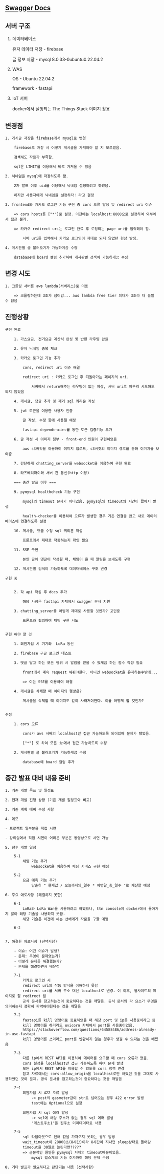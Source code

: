 ## [Swagger Docs](http://34.215.66.235:8000/docs)

## 서버 구조

1. 데이터베이스

    유저 데이터 저장 - firebase

    글 정보 저장 - mysql 8.0.33-0ubuntu0.22.04.2

2. WAS

    OS - Ubuntu 22.04.2

    framework - fastapi

3. IoT 서버

    docker에서 실행되는 The Things Stack 이미지 활용




## 변경점

	1. 게시글 저장을 firebase에서 mysql로 변경

		firebase로 저장 시 어떻게 게시글을 가져와야 할 지 모르겠음.

		검색해도 자료가 부족함.

		sql은 LIMIT를 이용해서 바로 가져올 수 있음

	2. 닉네임을 mysql에 저장하도록 함.

		2차 발표 이후 uid를 이용해서 닉네임 설정하려고 하였음.

		하지만 사용자에게 닉네임을 설정하자! 라고 결정

	3. frontend와 카카오 로그인 기능 구현 중 cors 오류 발생 및 redirect uri 이슈

		=> cors hosts를 ["*"]로 설정. 이전에는 localhost:8000으로 설정하여 외부에서 접근 불가.

		=> 카카오 redirect uri는 로그인 완료 후 로딩되는 page uri를 입력해야 함.

			서버 uri를 입력해서 카카오 로그인이 제대로 되지 않았던 현상 발생.

    4. 게시판별 글 불러오기가 가능하게끔 수정

        database에 board 컬럼 추가하여 게시판별 검색이 가능하게끔 수정

## 변경 시도

    1. 크롤링 서버를 aws lambda(서버리스)로 이동

		=> 크롤링하는데 3초가 넘어감... aws lambda free tier 최대가 3초라 더 늘릴 수 없음
	
## 진행상황

	구현 완료

		1. 가스요금, 전기요금 계산식 완성 및 반환 라우팅 완료

		2. 유저 닉네임 중복 체크

		3. 카카오 로그인 기능 추가

			cors, redirect uri 이슈 해결

			redirect uri : 카카오 로그인 후 되돌아가는 페이지의 uri.

				서버에서 return해주는 라우팅이 없는 이상, 서버 uri로 아무리 시도해도 되지 않았음

		4. 게시글, 댓글 추가 및 제거 sql 쿼리문 작성

		5. jwt 토큰을 이용한 사용자 인증

			글 작성, 수정 등에 사용될 예정

			fastapi dependencies를 통한 토큰 검증기능 추가

		6. 글 작성 시 이미지 첨부 - front-end 인원이 구현하였음

			aws s3버킷을 이용하여 이미지 업로드, s3버킷의 이미지 경로를 통해 이미지를 보여줌

        7. 간단하게 chatting_server를 websocket을 이용하여 구현 완료

        8. 라즈베리파이와 서버 간 통신(http 이용)
		
        === 중간 발표 이후 ===

		9. pymysql healthcheck 기능 구현

            mysql의 timeout 문제가 아니었음. pymysql의 timeout의 시간이 짧아서 발생

            health-checker를 이용하여 오류가 발생한 경우 기존 연결을 끊고 새로 데이터베이스에 연결하도록 설정

		10. 게시글, 댓글 수정 sql 쿼리문 작성

            프론트에서 제대로 작동하는지 확인 필요

        11. SSE 구현

            본인 글에 댓글이 작성될 때, 채팅이 올 때 알림을 보내도록 구현

        12. 게시판별 검색이 가능하도록 데이터베이스 구조 변경
		
	구현 중


		2. 각 api 작성 후 docs 추가

            해당 사항은 fastapi 자체에서 swagger 문서 지원

		3. chatting_server를 어떻게 제대로 사용할 것인가? 고민중

            프론트와 협의하여 채팅 구현 시도


	구현 해야 할 것

		1. 회원가입 시 기기와  LoRa 통신

        2. firebase 구글 로그인 테스트

        3. 댓글 달고 하는 모든 행위 시 알림을 받을 수 있게끔 하는 함수 작성 필요

            front에서 계속 request 해줘야한다. 아니면 websocket을 유지하는수밖에...

            => 이는 SSE를 이용하여 해결

        4. 게시글을 삭제할 때 이미지의 행방은?

            게시글을 삭제할 때 이미지도 같이 사라져야한다. 이를 어떻게 할 것인가?
            

	수정

		1. cors 오류

			cors가 aws 서버의 localhost만 접근 가능하도록 되어있어 문제가 됐었음.

			["*"] 로 하여 모든 ip에서 접근 가능하도록 수정

        2. 게시판별 글 불러오기가 가능하게끔 수정

            database에 board 컬럼 추가


## 중간 발표 대비 내용 준비

    1. 기존 개발 목표 및 일정표

    2. 현재 개발 진행 상황 (기존 개발 일정표와 비교)

    3. 기존 계획 대비 수정 사항

    4. 데모

    - 프로젝트 일부분을 직접 시연 

    - 강의실에서 직접 시연이 어려운 부분은 동영상으로 시연 가능

    5. 향후 개발 일정

        5-1
            채팅 기능 추가
                websocket을 이용하여 채팅 서비스 구현 예정
        
        5-2
            요금 예측 기능 추가
                단순히 " 현재값 / 오늘까지의_일수 * 이번달_총_일수 "로 계산할 예정

    6. 주요 애로사항 (해결하지 못한)

        6-1
            LoRa와 LoRa Wan을 사용하려고 하였으나, ttn console이 docker에서 돌아가지 않아 해당 기술을 사용하지 못함.
            해당 기술은 이전에 해본 선배에게 자문을 구할 예쩡

        6-2
            

    7. 해결한 애로사항 (선택사항)

        - 이슈: 어떤 이슈가 발생?
        - 문제: 무엇이 문제였는가?
        - 어떻게 문제를 해결했는가?
        - 문제를 해결하면서 배운점

        7-1
            카카오 로그인 시 
            redirect uri의 작동 방식을 이해하지 못함
            redirect uri를 서버 주소 대신 localhost로 변경. 이 이후, 웹사이트의 페이지로 잘 redirect 됨
            공식 문서를 참고하는것이 중요하다는 것을 깨달음. 공식 문서의 각 요소가 무엇을 의미하는지 정확히 파악해야한다는 것을 깨달음
            
        7-2
            fastapi를 kill 명령어로 종료하였을 때 해당 port 및 ip를 사용중이라고 뜸
            kill 명령어를 하더라도 uvicorn 자체에서 port를 사용중이었음.
            https://stackoverflow.com/questions/64588486/address-already-in-use-fastapi
            kill 명령어를 쓰더라도 port를 반환하지 않는 경우가 생길 수 있다는 것을 배웠음

        7-3
            다른 ip에서 REST API를 이용하여 데이터를 요구할 때 cors 오류가 떴음. 
            cors 설정을 localhost만 접근 가능하도록 하여 문제 발생
            모든 ip에서 REST API를 이용할 수 있도록 cors 정책 변경
            참고 자료에서는 cors-allow_origin을 localhost로만 하였던 것을 그대로 사용하였던 것이 문제. 공식 문서를 참고하는것이 중요하다는 것을 깨달음

        7-4
            회원가입 시 422 오류 발생
                -> post의 gasmeter값이 str로 넘어오는 경우 422 error 발생
                test에는 Optional으로 설정

            회원가입 시 sql 에러 발생
                -> sql에 해당 주소가 없는 경우 sql 에러 발생
                "테스트주소1"을 집주소 더미데이터로 사용

        7-5
            sql 타임아웃으로 인해 값을 가져오지 못하는 경우 발생
            wait_timeout이 28800초(8시간)이라 8시간이 지나면 sleep상태로 들어감
            timeout을 30일로 늘린다면?????
            => 근본적인 원인은 pymysql 자체의 timeout때문이었음.
                mysql 헬스체크 기능 추가하여 해당 문제 수정

    8. 기타 발표가 필요하다고 판단되는 내용 (선택사항)

